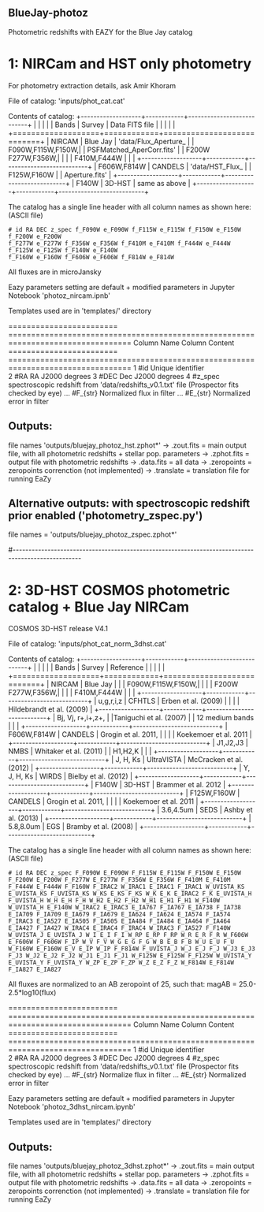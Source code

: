 ## BlueJay-photoz
Photometric redshifts with EAZY for the Blue Jay catalog

# 1: NIRCam and HST only photometry
For photometry extraction details, ask Amir Khoram

File of catalog: 
'inputs/phot_cat.cat'

Contents of catalog:
	+-------------------+------------+---------------------------+
	|                   |            |                           |
	| Bands             |  Survey    |  Data FITS file           |
	|                   |            |                           |
	+===================+============+===========================+
	| NIRCAM            | Blue Jay   | 'data/Flux_Aperture_      |
	| F090W,F115W,F150W,|            | PSFMatched_AperCorr.fits' |
	| F200W F277W,F356W,|            |                           |
	| F410M,F444W       |            |                           |
	+-------------------+------------+---------------------------+
	| F606W,F814W       | CANDELS    | 'data/HST_Flux_           |
	| F125W,F160W       |            |  Aperture.fits'           |
	+-------------------+------------+---------------------------+
	| F140W             | 3D-HST     | same as above             |
	+-------------------+------------+---------------------------+

The catalog has a single line header with all column names as shown here: (ASCII file)

	# id RA DEC z_spec f_F090W e_F090W f_F115W e_F115W f_F150W e_F150W f_F200W e_F200W 
	f_F277W e_F277W f_F356W e_F356W f_F410M e_F410M f_F444W e_F444W f_F125W e_F125W f_F140W e_F140W 
	f_F160W e_F160W f_F606W e_F606W f_F814W e_F814W

All fluxes are in microJansky

Eazy parameters setting are default + modified parameters in Jupyter Notebook 'photoz_nircam.ipnb'

Templates used are in 'templates/' directory

======================== =================================================================================
Column Name               Column Content
======================== =================================================================================
1    #id				Unique identifier  
2    #RA				RA J2000 degrees 
3    #DEC				Dec J2000 degrees
4    #z_spec             spectroscopic redshift from 'data/redshifts_v0.1.txt' file (Prospector fits checked by eye)
...  #F_{str}            Normalized flux in filter 
...  #E_{str}            Normalized error in filter


## Outputs:
file names 'outputs/bluejay_photoz_hst.zphot*'
	-> .zout.fits = main output file, with all photometric redshifts + stellar pop. parameters
	-> .zphot.fits = output file with photometric redshifts
	-> .data.fits = all data
	-> .zeropoints = zeropoints correnction (not implemented)
	-> .translate = translation file for running EaZy

## Alternative outputs: with spectroscopic redshift prior enabled ('photometry_zspec.py')
file names = 'outputs/bluejay_photoz_zspec.zphot*'

#---------------------------------------------------------------------------------------------------

# 2: 3D-HST COSMOS photometric catalog + Blue Jay NIRCam
COSMOS 3D-HST release V4.1

File of catalog:
'inputs/phot_cat_norm_3dhst.cat'

Contents of catalog:
+-------------------+------------+---------------------------+
|                   |            |                           |
| Bands             |  Survey    |  Reference                |
|                   |            |                           |
+===================+============+===========================+
| NIRCAM            | Blue Jay   |                           |
| F090W,F115W,F150W,|            |                           |
| F200W F277W,F356W,|            |                           |
| F410M,F444W       |            |                           |
+-------------------+------------+---------------------------+
| u,g,r,i,z         | CFHTLS     | Erben et al. (2009)       |
|                   |            | Hildebrandt et al. (2009) |
+-------------------+------------+---------------------------+
| Bj, Vj, r+,i+,z+, |            |Taniguchi et al. (2007)    |
| 12 medium bands   |            |                           |
+-------------------+------------+---------------------------+
| F606W,F814W       | CANDELS    | Grogin et al. 2011,       |
|                   |            | Koekemoer et al. 2011     |
+-------------------+------------+---------------------------+
| J1,J2,J3          | NMBS       | Whitaker et al. (2011)    |
| H1,H2,K           |            |                           |
+-------------------+------------+---------------------------+
| J, H, Ks          | UltraVISTA | McCracken et al. (2012)   |
+-------------------+------------+---------------------------+
| Y, J, H, Ks       | WIRDS      | Bielby et al. (2012)      |
+-------------------+------------+---------------------------+
| F140W             | 3D-HST     | Brammer et al. 2012       |
+-------------------+------------+---------------------------+
| F125W,F160W       | CANDELS    | Grogin et al. 2011,       |
|                   |            | Koekemoer et al. 2011     |
+-------------------+------------+---------------------------+
| 3.6,4.5um         | SEDS       | Ashby et al. (2013)       |
+-------------------+------------+---------------------------+
| 5.8,8.0um         | EGS        | Bramby et al. (2008)      |
+-------------------+------------+---------------------------+

The catalog has a single line header with all column names as shown here: (ASCII file)

	# id RA DEC z_spec F_F090W E_F090W F_F115W E_F115W F_F150W E_F150W F_F200W E_F200W F_F277W E_F277W F_F356W E_F356W F_F410M E_F410M F_F444W E_F444W F_F160W F_IRAC2 W_IRAC1 E_IRAC1 F_IRAC1 W_UVISTA_KS E_UVISTA_KS F_UVISTA_KS W_KS E_KS F_KS W_K E_K E_IRAC2 F_K E_UVISTA_H F_UVISTA_H W_H E_H F_H W_H2 E_H2 F_H2 W_H1 E_H1 F_H1 W_F140W W_UVISTA_H E_F140W W_IRAC2 E_IRAC3 E_IA767 F_IA767 E_IA738 F_IA738 E_IA709 F_IA709 E_IA679 F_IA679 E_IA624 F_IA624 E_IA574 F_IA574 F_IRAC3 E_IA527 E_IA505 F_IA505 E_IA484 F_IA484 E_IA464 F_IA464 E_IA427 F_IA427 W_IRAC4 E_IRAC4 F_IRAC4 W_IRAC3 F_IA527 F_F140W W_UVISTA_J E_UVISTA_J W_I E_I F_I W_RP E_RP F_RP W_R E_R F_R W_F606W E_F606W F_F606W F_IP W_V F_V W_G E_G F_G W_B E_B F_B W_U E_U F_U W_F160W E_F160W E_V E_IP W_IP F_F814W F_UVISTA_J W_J E_J F_J W_J3 E_J3 F_J3 W_J2 E_J2 F_J2 W_J1 E_J1 F_J1 W_F125W E_F125W F_F125W W_UVISTA_Y E_UVISTA_Y F_UVISTA_Y W_ZP E_ZP F_ZP W_Z E_Z F_Z W_F814W E_F814W F_IA827 E_IA827

All fluxes are normalized to an AB zeropoint of 25, such that: magAB = 25.0-2.5*log10(flux)

======================== =================================================================================
Column Name               Column Content
======================== =================================================================================
1    #id				Unique identifier  
2    #RA				RA J2000 degrees 
3    #DEC				Dec J2000 degrees
4    #z_spec             spectroscopic redshift from 'data/redshifts_v0.1.txt' file (Prospector fits checked by eye)
...  #F_{str}            Normalize flux in filter 
...  #E_{str}            Normalized error in filter

Eazy parameters setting are default + modified parameters in Jupyter Notebook 'photoz_3dhst_nircam.ipynb'

Templates used are in 'templates/' directory

## Outputs:
file names 'outputs/bluejay_photoz_3dhst.zphot*'
	-> .zout.fits = main output file, with all photometric redshifts + stellar pop. parameters
	-> .zphot.fits = output file with photometric redshifts
	-> .data.fits = all data
	-> .zeropoints = zeropoints correnction (not implemented)
	-> .translate = translation file for running EaZy



